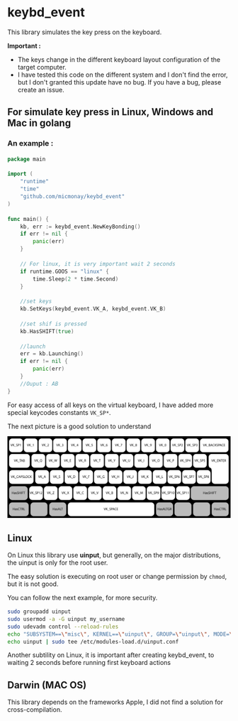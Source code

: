 # keybd_event
This library simulates the key press on the keyboard.

**Important :** 
- The keys change in the different keyboard layout configuration of the target computer.
- I have tested this code on the different system and I don't find the error, but I don't granted this update have no bug. If you have a bug, please create an issue.

## For simulate key press in Linux, Windows and Mac in golang


### An example :
```go
package main

import (
	"runtime"
	"time"
	"github.com/micmonay/keybd_event"
)

func main() {
	kb, err := keybd_event.NewKeyBonding()
	if err != nil {
		panic(err)
	}

	// For linux, it is very important wait 2 seconds
	if runtime.GOOS == "linux" {
		time.Sleep(2 * time.Second)
	}
	
	//set keys
	kb.SetKeys(keybd_event.VK_A, keybd_event.VK_B) 

	//set shif is pressed
	kb.HasSHIFT(true) 

	//launch
	err = kb.Launching() 
	if err != nil {
		panic(err)
	}
	//Ouput : AB
}
```

For easy access of all keys on the virtual keyboard, I have added more special keycodes constants `VK_SP*`. 

The next picture is a good solution to understand

![keyboard.png](./keyboard.png)

## Linux

On Linux this library use **uinput**, but generally, on the major distributions, the uinput is only for the root user. 

The easy solution is executing on root user or change permission by `chmod`, but it is not good.

You can follow the next example, for more security.

```bash
sudo groupadd uinput
sudo usermod -a -G uinput my_username
sudo udevadm control --reload-rules
echo "SUBSYSTEM==\"misc\", KERNEL==\"uinput\", GROUP=\"uinput\", MODE=\"0660\"" | sudo tee /etc/udev/rules.d/uinput.rules
echo uinput | sudo tee /etc/modules-load.d/uinput.conf
```

Another subtility on Linux, it is important after creating keybd_event, to waiting 2 seconds before running first keyboard actions

## Darwin (MAC OS)
This library depends on the frameworks Apple, I did not find a solution for cross-compilation.
